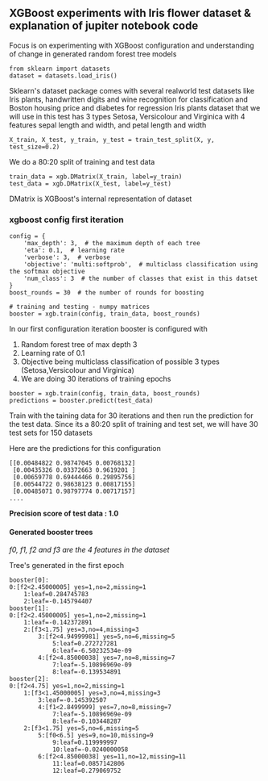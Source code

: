 ## XGBoost experiments with Iris flower dataset & explanation of jupiter notebook code

Focus is on experimenting with XGBoost configuration and understanding of change in generated random forest tree models

```
from sklearn import datasets
dataset = datasets.load_iris()
```
Sklearn's dataset package comes with several realworld test datasets like Iris plants, handwritten digits and wine recognition for classification and Boston housing price and diabetes for regression
Iris plants dataset that we will use in this test has 3 types Setosa, Versicolour and Virginica with 4 features sepal length and width, and petal length and width

```
X_train, X_test, y_train, y_test = train_test_split(X, y, test_size=0.2)
```
We do a 80:20 split of training and test data

```
train_data = xgb.DMatrix(X_train, label=y_train)
test_data = xgb.DMatrix(X_test, label=y_test)
```
DMatrix is XGBoost's internal representation of dataset 

### xgboost config first iteration
```
config = {
    'max_depth': 3,  # the maximum depth of each tree
    'eta': 0.1,  # learning rate 
    'verbose': 3,  # verbose
    'objective': 'multi:softprob',  # multiclass classification using the softmax objective
    'num_class': 3  # the number of classes that exist in this datset
}
boost_rounds = 30  # the number of rounds for boosting

# training and testing - numpy matrices
booster = xgb.train(config, train_data, boost_rounds)
```
In our first configuration iteration booster is configured with 
1) Random forest tree of max depth 3 
2) Learning rate of 0.1
3) Objective being multiclass classification of possible 3 types (Setosa,Versicolour and Virginica)
4) We are doing 30 iterations of training epochs

```
booster = xgb.train(config, train_data, boost_rounds)
predictions = booster.predict(test_data)
```
Train with the taining data for 30 iterations and then run the prediction for the test data. Since its a 80:20 split of training and test set, we will have 30 test sets for 150 datasets

Here are the predictions for this configuration
```
[[0.00484822 0.98747045 0.00768132]
 [0.00435326 0.03372663 0.9619201 ]
 [0.00659778 0.69444466 0.29895756]
 [0.00544722 0.98638123 0.00817155]
 [0.00485071 0.98797774 0.00717157]
....

```
 **Precision score of test data :  1.0**
#### Generated booster trees ####
*f0, f1, f2 and f3 are the 4 features in the dataset*

Tree's generated in the first epoch
```
booster[0]:
0:[f2<2.45000005] yes=1,no=2,missing=1
	1:leaf=0.284745783
	2:leaf=-0.145794407
booster[1]:
0:[f2<2.45000005] yes=1,no=2,missing=1
	1:leaf=-0.142372891
	2:[f3<1.75] yes=3,no=4,missing=3
		3:[f2<4.94999981] yes=5,no=6,missing=5
			5:leaf=0.272727281
			6:leaf=-6.50232534e-09
		4:[f2<4.85000038] yes=7,no=8,missing=7
			7:leaf=-5.10896969e-09
			8:leaf=-0.139534891
booster[2]:
0:[f2<4.75] yes=1,no=2,missing=1
	1:[f3<1.45000005] yes=3,no=4,missing=3
		3:leaf=-0.145392507
		4:[f1<2.8499999] yes=7,no=8,missing=7
			7:leaf=-5.10896969e-09
			8:leaf=-0.103448287
	2:[f3<1.75] yes=5,no=6,missing=5
		5:[f0<6.5] yes=9,no=10,missing=9
			9:leaf=0.119999997
			10:leaf=-0.0240000058
		6:[f2<4.85000038] yes=11,no=12,missing=11
			11:leaf=0.0857142806
			12:leaf=0.279069752
```
